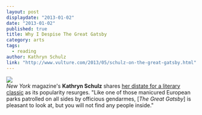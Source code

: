 ```yaml
---
layout: post
displaydate: "2013-01-02"
date: "2013-01-02"
published: true
title: Why I Despise The Great Gatsby
category: arts
tags: 
  - reading
author: Kathryn Schulz
link: "http://www.vulture.com/2013/05/schulz-on-the-great-gatsby.html"
---
```


![](http://upload.wikimedia.org/wikipedia/en/b/b0/Gatsby_1925_jacket.gif)<br>
_New York_ magazine's **Kathryn Schulz** shares <a href="http://www.vulture.com/2013/05/schulz-on-the-great-gatsby.html">her distate for a literary classic</a> as its popularity resurges. "Like one of those manicured European parks patrolled on all sides by officious gendarmes, [_The Great Gatsby_] is pleasant to look at, but you will not find any people inside."